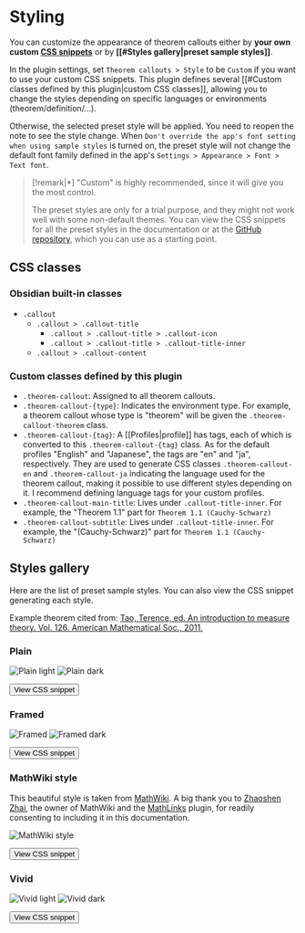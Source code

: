 # Styling

You can customize the appearance of theorem callouts either by **your own custom [CSS snippets](https://help.obsidian.md/Extending+Obsidian/CSS+snippets)** or by **[[#Styles gallery|preset sample styles]]**.

In the plugin settings, set `Theorem callouts > Style` to be `Custom` if you want to use your custom CSS snippets. 
This plugin defines several [[#Custom classes defined by this plugin|custom CSS classes]], allowing you to change the styles depending on specific languages or environments (theorem/definition/...).

Otherwise, the selected preset style will be applied. You need to reopen the note to see the style change.
When `Don't override the app's font setting when using sample styles` is turned on, the preset style will not change the default font family defined in the app's `Settings > Appearance > Font > Text font`.

> [!remark|*]
> "Custom" is highly recommended, since it will give you the most control. 
> 
> The preset styles are only for a trial purpose, and they might not work well with some non-default themes. You can view the CSS snippets for all the preset styles in the documentation or at the [GitHub repository](https://github.com/RyotaUshio/obsidian-latex-theorem-equation-referencer/tree/master/styles), which you can use as a starting point.

## CSS classes

### Obsidian built-in classes

- `.callout`
  - `.callout > .callout-title`
    - `.callout > .callout-title > .callout-icon`
    - `.callout > .callout-title > .callout-title-inner`
  - `.callout > .callout-content`

### Custom classes defined by this plugin

- `.theorem-callout`: Assigned to all theorem callouts.
- `.theorem-callout-{type}`: Indicates the environment type. For example, a theorem callout whose type is "theorem" will be given the `.theorem-callout-theorem` class.
- `.theorem-callout-{tag}`: A [[Profiles|profile]] has tags, each of which is converted to this `.theorem-callout-{tag}` class. As for the default profiles "English" and "Japanese", the tags are "en" and "ja", respectively. They are used to generate CSS classes `.theorem-callout-en` and `.theorem-callout-ja` indicating the language used for the theorem callout, making it possible to use different styles depending on it. I recommend defining language tags for your custom profiles.
- `.theorem-callout-main-title`: Lives under `.callout-title-inner`. For example, the "Theorem 1.1" part for `Theorem 1.1 (Cauchy-Schwarz)`
- `.theorem-callout-subtitle`: Lives under `.callout-title-inner`. For example, the "(Cauchy-Schwarz)" part for `Theorem 1.1 (Cauchy-Schwarz)`

## Styles gallery

Here are the list of preset sample styles. You can also view the CSS snippet generating each style.

Example theorem cited from: [Tao, Terence, ed. An introduction to measure theory. Vol. 126. American Mathematical Soc., 2011.](https://terrytao.files.wordpress.com/2012/12/gsm-126-tao5-measure-book.pdf)

### Plain

![Plain light](plain.png)
![Plain dark](plain-dark.png)

[<button>View CSS snippet</button>](https://github.com/RyotaUshio/obsidian-latex-theorem-equation-referencer/blob/master/styles/plain.scss)

### Framed

![Framed](framed.png)
![Framed dark](framed-dark.png)

[<button>View CSS snippet</button>](https://github.com/RyotaUshio/obsidian-latex-theorem-equation-referencer/blob/master/styles/framed.scss)

### MathWiki style

This beautiful style is taken from [MathWiki](https://github.com/zhaoshenzhai/MathWiki). A big thank you to [Zhaoshen Zhai](https://github.com/zhaoshenzhai), the owner of MathWiki and the [MathLinks](obsidian://show-plugin?id=mathlinks) plugin, for readily consenting to including it in this documentation.


![MathWiki style](mathwiki.png)

[<button>View CSS snippet</button>](https://github.com/RyotaUshio/obsidian-latex-theorem-equation-referencer/blob/master/styles/mathwiki.scss)

### Vivid

![Vivid light](vivid-light.png)
![Vivid dark](vivid-dark.png)

[<button>View CSS snippet</button>](https://github.com/RyotaUshio/obsidian-latex-theorem-equation-referencer/blob/master/styles/vivid.scss)
